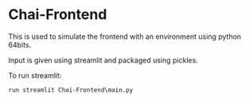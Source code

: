 # Chai-Frontend
This is used to simulate the frontend with an environment using python 64bits.

Input is given using streamlit and packaged using pickles.

To run streamlit:
```
run streamlit Chai-Frontend\main.py
```